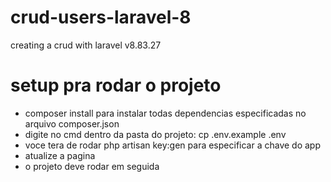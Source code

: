 # crud-users-laravel-8
creating a crud with laravel v8.83.27

# setup pra rodar o projeto 

- composer install para  instalar  todas  dependencias especificadas no arquivo composer.json
- digite no cmd dentro da pasta do projeto: cp .env.example .env
- voce tera de rodar php artisan key:gen para especificar a chave do app
- atualize a pagina
- o projeto deve rodar em seguida
